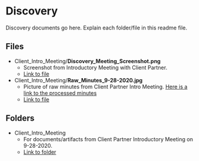 # Discovery
Discovery documents go here. Explain each folder/file in this readme file.
## Files
- Client_Intro_Meeting/**Discovery_Meeting_Screenshot.png**
    - Screenshot from Introductory Meeting with Client Partner.
    - [Link to file](https://github.com/nmalitz/finWELL-Apps/blob/master/Discovery/Client_Intro_Meeting/Discovery_Meeting_Screenshot.png)
- Client_Intro_Meeting/**Raw_Minutes_9-28-2020.jpg**
    - Picture of raw minutes from Client Partner Intro Meeting. [Here is a link to the processed minutes](https://github.com/nmalitz/finWELL-Apps/blob/master/MeetingMinutes/ClientPartner/9-28-2020.md)
    - [Link to file](https://github.com/nmalitz/finWELL-Apps/blob/master/Discovery/Client_Intro_Meeting/Raw_Minutes_9-28-2020.jpg)
## Folders
- Client_Intro_Meeting
    - For documents/artifacts from Client Partner Introductory Meeting on 9-28-2020.
    - [Link to folder](https://github.com/nmalitz/finWELL-Apps/blob/master/Discovery/Client_Intro_Meeting)